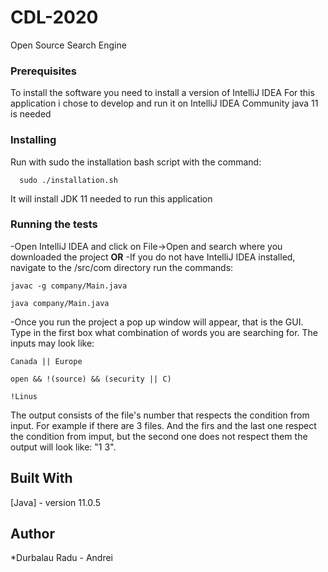 # CDL-2020
Open Source Search Engine

### Prerequisites
To install the software you need to install a version of IntelliJ IDEA
For this application i chose to develop and run it on IntelliJ IDEA Community
java 11 is needed

### Installing
Run with sudo the installation bash script with the command:
```
  sudo ./installation.sh
```
It will install JDK 11 needed to run this application 
  
### Running the tests
-Open IntelliJ IDEA and click on File->Open and search where you downloaded the project
**OR**
-If you do not have IntelliJ IDEA installed, navigate to the /src/com directory
run the commands:
```
javac -g company/Main.java
```
```
java company/Main.java
```

-Once you run the project a pop up window will appear, that is the GUI. Type in the first box
what combination of words you are searching for.
  The inputs may look like:
  ```
  Canada || Europe
  ```
  ```
  open && !(source) && (security || C)
  ```
  ```
  !Linus
  ```
  The output consists of the file's number that respects the condition from input.
  For example if there are 3 files. And the firs and the last one respect the condition from imput,
    but the second one does not respect them the output will look like:
    "1 3".
  
## Built With 
  [Java] - version 11.0.5
  
## Author
  *Durbalau Radu - Andrei

###
